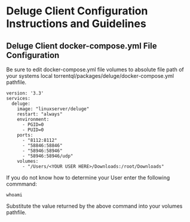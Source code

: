 # Deluge Client Configuration Instructions and Guidelines

## Deluge Client docker-compose.yml File Configuration 


Be sure to edit docker-compose.yml file volumes to absolute file path of your systems local torrentql/packages/deluge/docker-compose.yml pathfile.

```
version: '3.3'
services:
  deluge:
    image: "linuxserver/deluge"
    restart: "always"
    environment:
      - PGID=0
      - PUID=0
    ports:
      - "8112:8112"
      - "58846:58846"
      - "58946:58946"
      - "58946:58946/udp"
    volumes:
      - "/Users/<YOUR USER HERE>/Downloads:/root/Downloads"
```

If you do not know how to determine your User enter the following commmand:

```whoami```

Substitute the value returned by the above command into your volumes pathfile.


